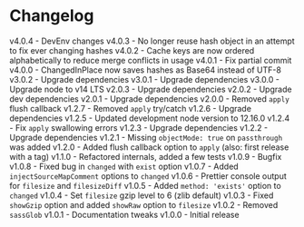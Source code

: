 
# Changelog

v4.0.4 - DevEnv changes
v4.0.3 - No longer reuse hash object in an attempt to fix ever changing hashes
v4.0.2 - Cache keys are now ordered alphabetically to reduce merge conflicts in usage
v4.0.1 - Fix partial commit
v4.0.0 - ChangedInPlace now saves hashes as Base64 instead of UTF-8
v3.0.2 - Upgrade dependencies
v3.0.1 - Upgrade dependencies
v3.0.0 - Upgrade node to v14 LTS
v2.0.3 - Upgrade dependencies
v2.0.2 - Upgrade dev dependencies
v2.0.1 - Upgrade dependencies
v2.0.0 - Removed `apply` flush callback
v1.2.7 - Removed `apply` try/catch
v1.2.6 - Upgrade dependencies
v1.2.5 - Updated development node version to 12.16.0
v1.2.4 - Fix `apply` swallowing errors
v1.2.3 - Upgrade dependencies
v1.2.2 - Upgrade dependencies
v1.2.1 - Missing `objectMode: true` on `passthrough` was added
v1.2.0 - Added flush callback option to `apply` (also: first release with a tag)
v1.1.0 - Refactored internals, added a few tests
v1.0.9 - Bugfix
v1.0.8 - Fixed bug in `changed` with `exist` option
v1.0.7 - Added `injectSourceMapComment` options to `changed`
v1.0.6 - Prettier console output for `filesize` and `filesizeDiff`
v1.0.5 - Added `method: 'exists'` option to `changed`
v1.0.4 - Set `filesize` gzip level to 6 (zlib default)
v1.0.3 - Fixed `showGzip` option and added `showRaw` option to `filesize`
v1.0.2 - Removed `sassGlob`
v1.0.1 - Documentation tweaks
v1.0.0 - Initial release
